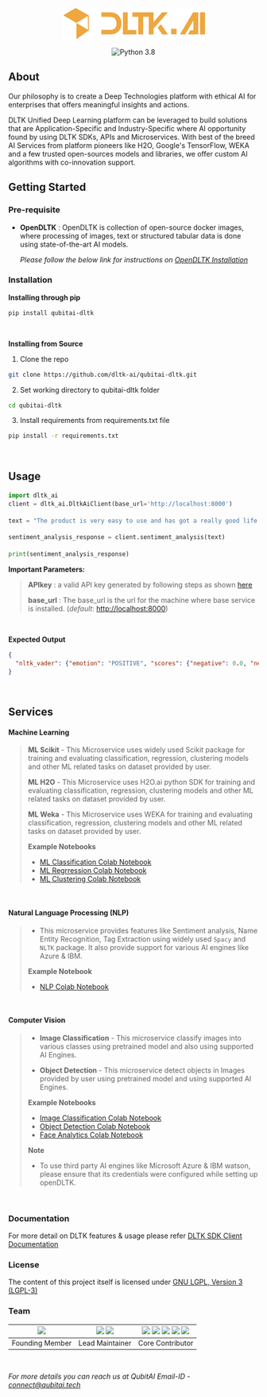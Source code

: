 
<p align="center">
<a href="https://dltk.ai/">
  <img src="dltk.png" alt="DLTK logo">
</a>
</p>

<p align="center">
<a>
  <img src="https://img.shields.io/badge/python-3.8-blue.svg" alt="Python 3.8">
</a>

</p>



## About

Our philosophy is to create a Deep Technologies platform with ethical AI for enterprises that offers meaningful insights and actions. 

DLTK Unified Deep Learning platform can be leveraged to build solutions that are Application-Specific and Industry-Specific where AI opportunity found by using DLTK SDKs, APIs and Microservices. With best of the breed AI Services from platform pioneers like H2O, Google's TensorFlow, WEKA and a few trusted open-sources models and libraries, we offer custom AI algorithms with co-innovation support. 

## Getting Started

### Pre-requisite

* **OpenDLTK** : OpenDLTK is collection of open-source docker images, where processing of images, text or structured tabular data is done using state-of-the-art AI models.

   _Please follow the below link for instructions on [OpenDLTK Installation](https://docs.dltk.ai/getting_started/openDLTK_setup.html)_


### Installation

  **Installing through pip**
```sh
pip install qubitai-dltk
```

<br />

  **Installing from Source**

  1. Clone the repo

```sh
git clone https://github.com/dltk-ai/qubitai-dltk.git
``` 
  2. Set working directory to qubitai-dltk folder

```sh
cd qubitai-dltk
``` 

  3. Install requirements from requirements.txt file

```sh
pip install -r requirements.txt
```


<br />

## Usage

```python
import dltk_ai
client = dltk_ai.DltkAiClient(base_url='http://localhost:8000')

text = "The product is very easy to use and has got a really good life expectancy."

sentiment_analysis_response = client.sentiment_analysis(text)

print(sentiment_analysis_response)
```

**Important Parameters:**

> **APIkey** : a valid API key generated by following steps as shown [here](https://docs.dltk.ai/getting_started/generateAPIkey.html)
>
> **base_url** : The base_url is the url for the machine where base service is installed. (_default_: [http://localhost:8000]())

<br />

**Expected Output**
```json
{
  "nltk_vader": {"emotion": "POSITIVE", "scores": {"negative": 0.0, "neutral": 0.653, "positive": 0.347, "compound": 0.7496}}
}
```

<br>

## Services

#### Machine Learning
>
>**ML Scikit** -  This Microservice uses widely used Scikit package for training and evaluating classification, regression, clustering models and other ML related tasks on dataset provided by user.
>
>**ML H2O** - This Microservice uses H2O.ai python SDK for training and evaluating classification, regression, clustering models and other ML related tasks on dataset provided by user.
>
>**ML Weka** - This Microservice uses WEKA for training and evaluating classification, regression, clustering models and other ML related tasks on dataset provided by user.
>
>**Example Notebooks**
> - [ML Classification Colab Notebook](https://colab.research.google.com/github/dltk-ai/qubitai-dltk/blob/master/examples/machine_learning/DLTK%20ML%20Classification%20Tutorial.ipynb)
> - [ML Regrression Colab Notebook](https://colab.research.google.com/github/dltk-ai/qubitai-dltk/blob/master/examples/machine_learning/DLTK%20ML%20Regression%20Tutorial.ipynb)
> - [ML Clustering Colab Notebook](https://colab.research.google.com/github/dltk-ai/qubitai-dltk/blob/master/examples/machine_learning/DLTK%20ML%20Clustering%20Tutorial.ipynb)

<br/>

#### Natural Language Processing (NLP)
>
>* This microservice provides features like Sentiment analysis, Name Entity Recognition, Tag Extraction using widely used ``Spacy`` and `NLTK` package. It also provide support
> for various AI engines like Azure & IBM.
>
>**Example Notebook**
> - [NLP Colab Notebook](https://colab.research.google.com/github/dltk-ai/qubitai-dltk/blob/master/examples/natural_language_processing/DLTK%20NLP.ipynb)


<br/>

#### Computer Vision

>* **Image Classification** - This microservice classify images into various classes using pretrained model and also using supported AI Engines.
> 
>* **Object Detection** - This microservice detect objects in Images provided by user using pretrained model and using supported AI Engines.
>
> **Example Notebooks**
> - [Image Classification Colab Notebook](https://colab.research.google.com/github/dltk-ai/qubitai-dltk/blob/master/examples/computer_vision/DLTK%20Image%20Classification.ipynb)
> - [Object Detection Colab Notebook](https://colab.research.google.com/github/dltk-ai/qubitai-dltk/blob/master/examples/computer_vision/DLTK%20Object%20detection.ipynb)
> - [Face Analytics Colab Notebook](https://colab.research.google.com/github/dltk-ai/qubitai-dltk/blob/master/examples/computer_vision/DLTK%20Face%20Detection.ipynb)
>
> **Note**
> - To use third party AI engines like Microsoft Azure & IBM watson, please ensure that its credentials were configured while setting up openDLTK. 

<br/>

### Documentation

For more detail on DLTK features & usage please refer [DLTK SDK Client Documentation](https://docs.dltk.ai)

### License

The content of this project itself is licensed under [GNU LGPL, Version 3 (LGPL-3)](https://github.com/dltk-ai/qubitai-dltk/blob/master/LICENSE)


### Team

|[![](https://github.com/shreeramiyer.png?size=50)](https://github.com/shreeramiyer)| [![](https://github.com/GHub4Naveen.png?size=50)](https://github.com/GHub4Naveen) [![](https://github.com/alamcta.png?size=50)](https://github.com/alamcta) |[![](https://github.com/SivaramVeluri15.png?size=50)](https://github.com/SivaramVeluri15) [![](https://github.com/vishnupeesapati.png?size=49)](https://github.com/vishnupeesapati) [![](https://github.com/appareddyraja.png?size=50)](https://github.com/appareddyraja) [![](https://github.com/kavyavelagapudi252.png?size=50)](https://github.com/kavyavelagapudi252) [![](https://github.com/vivekkya.png?size=49)](https://github.com/vivekkya)
|:--:|:--:|:--:|
|Founding Member|Lead Maintainer|Core Contributor|

<br />

*For more details you can reach us at QubitAI Email-ID - [connect@qubitai.tech](connect@qubitai.tech)*
